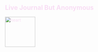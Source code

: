 <div style="color: #F8DDF4">
        <br>
        <h2>Live Journal But Anonymous</h2>
        <!-- <img src='./images/me.jpg' alt='Liz' height="100" width="100"/> -->
        <img src='https://emojipedia-us.s3.dualstack.us-west-1.amazonaws.com/thumbs/240/apple/271/anatomical-heart_1fac0.png' alt='heart' height="100" width="100" />
</div>